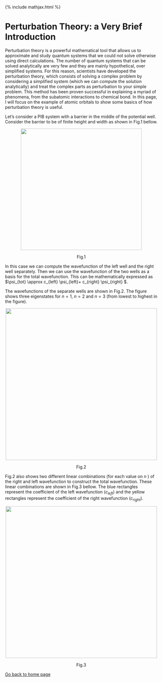 {% include mathjax.html %}

# Perturbation Theory: a Very Brief Introduction


Perturbation theory is a powerful mathematical tool that allows us to approximate and study quantum systems that we could not solve otherwise using direct calculations. The number of quantum systems that can be solved analytically are very few and they are mainly hypothetical, over simplified systems. For this reason, scientists have developed the perturbation theory, which consists of solving a complex problem by considering a simplified system (which we can compute the solution analytically) and treat the complex parts as perturbation to your simple problem. This method has been proven successful in explaining a myriad of phenomena, from the subatomic interactions to chemical bond. In this page, I will focus on the example of atomic orbitals to show some basics of how perturbation theory is useful.

Let’s consider a PIB system with a barrier in the middle of the potential well. Consider the barrier to be of finite height and width as shown in Fig.1 bellow.
<p align="center">
  <img src="https://user-images.githubusercontent.com/35305574/38461524-b969859c-3aa0-11e8-85d4-cf257f26b9cc.jpg" width="400">
</p>
<p align="center">Fig.1</p>

In this case we can compute the wavefunction of the left well and the right well separately. Then we can use the wavefunction of the two wells as a basis for the total wavefunction. This can be mathematically expressed as $\psi_{tot} \approx c_{left} \psi_{left}+ c_{right} \psi_{right} $.

The wavefunctions of the separate wells are shown in Fig.2. The figure shows three eigenstates for $n=1$, $n=2$ and $n=3$ (from lowest to highest in the figure).  

<p align="center">
  <img src="https://user-images.githubusercontent.com/35305574/38461733-faea5e2e-3aa5-11e8-8949-ef3102b6ea2f.jpg" width="500">
</p>
<p align="center">Fig.2</p>

Fig.2 also shows two different linear combinations (for each value on $n$ ) of the right and left wavefunction to construct the total wavefunction. These linear combinations are shown in Fig.3 bellow. The blue rectangles represent the coefficient of the left wavefunction ($c_{left}$) and the yellow rectangles represent the coefficient of the right wavefunction ($c_{right}$). 

<p align="center">
  <img src="https://user-images.githubusercontent.com/35305574/38461826-2268d834-3aa8-11e8-9d2e-3c0b86c882f6.jpg" width="500">
</p>
<p align="center">Fig.3</p>


[Go back to home page](/README.md)
